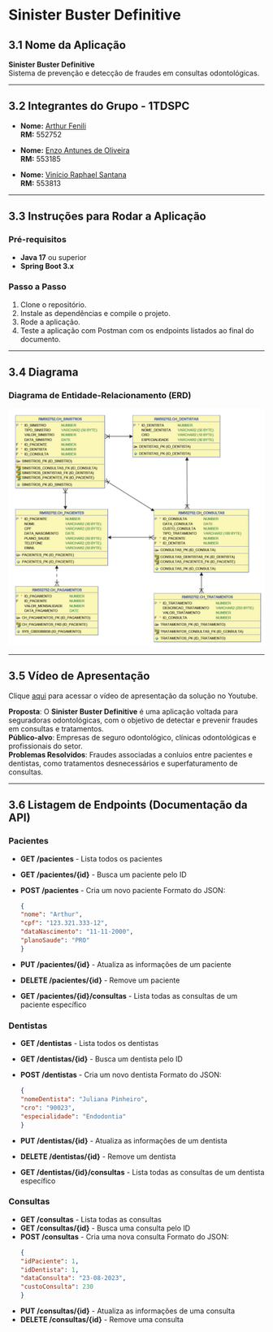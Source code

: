 # Sinister Buster Definitive

## 3.1 Nome da Aplicação
**Sinister Buster Definitive**  
Sistema de prevenção e detecção de fraudes em consultas odontológicas.

---

## 3.2 Integrantes do Grupo - 1TDSPC

- **Nome:** [Arthur Fenili](https://www.linkedin.com/in/arthur-fenili)  
  **RM:** 552752

- **Nome:** [Enzo Antunes de Oliveira](https://www.linkedin.com/in/enzo-antunes/)  
  **RM:** 553185

- **Nome:** [Vinício Raphael Santana](https://www.linkedin.com/in/vinício-raphael-santana/)  
  **RM:** 553813

---

## 3.3 Instruções para Rodar a Aplicação

### Pré-requisitos
- **Java 17** ou superior
- **Spring Boot 3.x**


### Passo a Passo

1. Clone o repositório.
2. Instale as dependências e compile o projeto.
3. Rode a aplicação.
4. Teste a aplicação com Postman com os endpoints listados ao final do documento.

---

## 3.4 Diagrama

### Diagrama de Entidade-Relacionamento (ERD)
![Diagrama ERD](images/diagrama-erd.jpg)


---

## 3.5 Vídeo de Apresentação

Clique [aqui](https://www.youtube.com/watch?v=IV0yVdgiT-4) para acessar o vídeo de apresentação da solução no Youtube.

**Proposta**: O **Sinister Buster Definitive** é uma aplicação voltada para seguradoras odontológicas, com o objetivo de detectar e prevenir fraudes em consultas e tratamentos.  
**Público-alvo**: Empresas de seguro odontológico, clínicas odontológicas e profissionais do setor.  
**Problemas Resolvidos**: Fraudes associadas a conluios entre pacientes e dentistas, como tratamentos desnecessários e superfaturamento de consultas.

---

## 3.6 Listagem de Endpoints (Documentação da API)

### Pacientes
- **GET /pacientes** - Lista todos os pacientes
- **GET /pacientes/{id}** - Busca um paciente pelo ID
- **POST /pacientes** - Cria um novo paciente
  Formato do JSON: 
    ```json
  {
  "nome": "Arthur",
  "cpf": "123.321.333-12",
  "dataNascimento": "11-11-2000",
  "planoSaude": "PRO"
  }
  ```
  
- **PUT /pacientes/{id}** - Atualiza as informações de um paciente
- **DELETE /pacientes/{id}** - Remove um paciente 
- **GET /pacientes/{id}/consultas** - Lista todas as consultas de um paciente específico


### Dentistas
- **GET /dentistas** - Lista todos os dentistas
- **GET /dentistas/{id}** - Busca um dentista pelo ID
- **POST /dentistas** - Cria um novo dentista
  Formato do JSON:
    ```json
  {
  "nomeDentista": "Juliana Pinheiro",
  "cro": "90023",
  "especialidade": "Endodontia"
  }
  ```

- **PUT /dentistas/{id}** - Atualiza as informações de um dentista
- **DELETE /dentistas/{id}** - Remove um dentista
- **GET /dentistas/{id}/consultas** - Lista todas as consultas de um dentista específico

### Consultas
- **GET /consultas** - Lista todas as consultas
- **GET /consultas/{id}** - Busca uma consulta pelo ID
- **POST /consultas** - Cria uma nova consulta
    Formato do JSON:
    ```json
    {
  "idPaciente": 1,
  "idDentista": 1,
  "dataConsulta": "23-08-2023",
  "custoConsulta": 230
  }
  ```
- **PUT /consultas/{id}** - Atualiza as informações de uma consulta
- **DELETE /consultas/{id}** - Remove uma consulta

